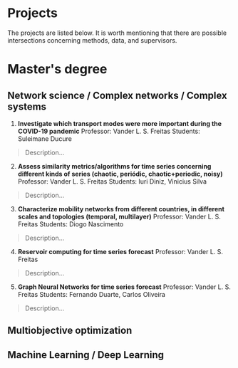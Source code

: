 # Projects

The projects are listed below. It is worth mentioning that there are possible intersections concerning methods, data, and supervisors.



# Master's degree


## Network science / Complex networks / Complex systems


1) **Investigate which transport modes were more important during the COVID-19 pandemic** 
Professor: Vander L. S. Freitas
Students: Suleimane Ducure
> Description...

2) **Assess similarity metrics/algorithms for time series concerning different kinds of series (chaotic, periódic, chaotic+periodic, noisy)**
Professor: Vander L. S. Freitas
Students: Iuri Diniz, Vinicius Silva
> Description...

3) **Characterize mobility networks from different countries, in different scales and topologies (temporal, multilayer)**
Professor: Vander L. S. Freitas
Students: Diogo Nascimento
> Description...

4) **Reservoir computing for time series forecast**
Professor: Vander L. S. Freitas
> Description...

5) **Graph Neural Networks for time series forecast**
Professor: Vander L. S. Freitas
Students: Fernando Duarte, Carlos Oliveira
> Description...



## Multiobjective optimization




## Machine Learning / Deep Learning

